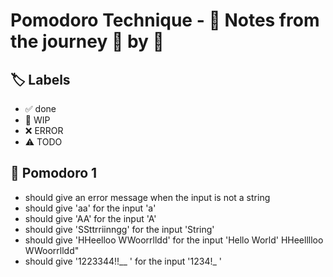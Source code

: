 # Pomodoro Technique - 📝 Notes from the journey 🍅 by 🍅


## 🏷️ Labels

- ✅ done
- 🚧 WIP
- ❌ ERROR
- ⚠ TODO

## 🍅 Pomodoro 1

* should give an error message when the input is not a string
* should give 'aa' for the input 'a'
* should give 'AA' for the input 'A'
* should give 'SSttrriinngg' for the input 'String'
* should give 'HHeelloo WWoorrlldd' for the input 'Hello World' HHeelllloo  WWoorrlldd"
* should give '1223344!!__  ' for the input '1234!_ '

